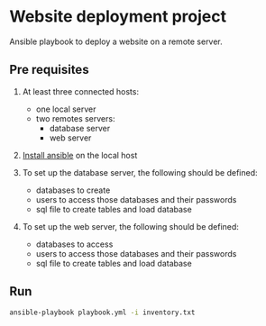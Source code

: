 # Website deployment project
Ansible playbook to deploy a website on a remote server. 

## Pre requisites
1) At least three connected hosts:
    * one local server
    * two remotes servers:
         - database server
         - web server
2) [Install ansible](https://docs.ansible.com/ansible/latest/installation_guide/intro_installation.html#installation-guide) on the local host

3) To set up the database server, the following should be defined:
    * databases to create
    * users to access those databases and their passwords
    * sql file to create tables and load database

4) To set up the web server, the following should be defined:
    * databases to access
    * users to access those databases and their passwords
    * sql file to create tables and load database

## Run
```bash
ansible-playbook playbook.yml -i inventory.txt
```
